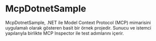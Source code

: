 # McpDotnetSample
McpDotnetSample, .NET ile Model Context Protocol (MCP) mimarisini uygulamalı olarak gösteren basit bir örnek projedir. Sunucu ve istemci yapılarıyla birlikte MCP Inspector ile test adımlarını içerir.
